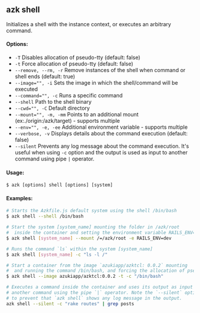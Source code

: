 ## azk shell

Initializes a shell with the instance context, or executes an arbitrary command.

#### Options:

- `-T`                    Disables allocation of pseudo-tty (default: false)
- `-t`                    Force allocation of pseudo-tty (default: false)
- `--remove, --rm, -r`    Remove instances of the shell when command or shell ends (default: true) 
- `--image="", -i`        Sets the image in which the shell/command will be executed
- `--command="", -c`      Runs a specific command
- `--shell`               Path to the shell binary
- `--cwd="", -C`          Default directory
- `--mount="", -m, -mm`   Points to an additional mount (ex:./origin:/azk/target) - supports multiple
- `--env="", -e, -ee`     Additional environment variable - supports multiple
- `--verbose, -v`         Displays details about the command execution (default: false)
- `--silent`              Prevents any log message about the command execution. It's useful when using `-c` option and the output is used as input to another command using pipe `|` operator.

#### Usage:

    $ azk [options] shell [options] [system]

#### Examples:

```bash
# Starts the Azkfile.js default system using the shell /bin/bash
$ azk shell --shell /bin/bash

# Start the system [system_name] mounting the folder in /azk/root
#  inside the container and setting the environment variable RAILS_ENV=dev
$ azk shell [system_name] --mount /=/azk/root -e RAILS_ENV=dev

# Runs the command `ls` within the system [system_name]
$ azk shell [system_name] -c "ls -l /"

# Start a container from the image `azukiapp/azktcl: 0.0.2` mounting
#  and running the command /bin/bash, and forcing the allocation of pseudo-tty
$ azk shell --image azukiapp/azktcl:0.0.2 -t -c "/bin/bash"

# Executes a command inside the container and uses its output as input to 
# another command using the pipe `|` operator. Note the `--silent` option
# to prevent that `azk shell` shows any log message in the output.
azk shell --silent -c "rake routes" | grep posts
```

